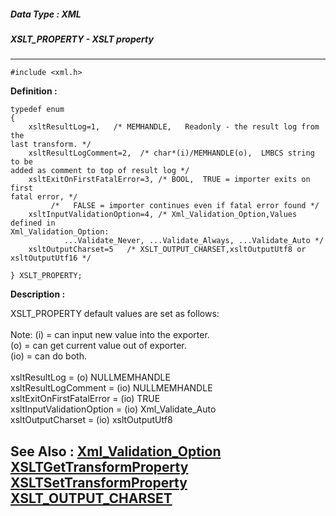 ##### Data Type : XML
##### XSLT_PROPERTY - XSLT property
---
```
#include <xml.h>
```

**Definition :**
```
typedef enum
{
	xsltResultLog=1,   /* MEMHANDLE,   Readonly - the result log from the 
last transform. */
	xsltResultLogComment=2,  /* char*(i)/MEMHANDLE(o),  LMBCS string to be 
added as comment to top of result log */
	xsltExitOnFirstFatalError=3, /* BOOL,  TRUE = importer exits on first 
fatal error, */
	     /*   FALSE = importer continues even if fatal error found */
	xsltInputValidationOption=4, /* Xml_Validation_Option,Values defined in 
Xml_Validation_Option: 
	        ...Validate_Never, ...Validate_Always, ...Validate_Auto */
	xsltOutputCharset=5   /* XSLT_OUTPUT_CHARSET,xsltOutputUtf8 or 
xsltOutputUtf16 */

} XSLT_PROPERTY;
```

**Description :**

XSLT_PROPERTY default values are set as follows:<br>
 <br>
 Note:	(i) = can input new value into the exporter.<br>
 	(o) = can get current value out of exporter.<br>
 	(io) = can do both. <br>
 <br>
 xsltResultLog			= (o)	NULLMEMHANDLE<br>
 xsltResultLogComment		= (io)	NULLMEMHANDLE<br>
 xsltExitOnFirstFatalError	= (io)	TRUE<br>
 xsltInputValidationOption	= (io)	Xml_Validate_Auto<br>
 xsltOutputCharset		= (io)	xsltOutputUtf8


**See Also :**
[Xml_Validation_Option](/domino-c-api-docs/reference/Data/Xml_Validation_Option)
[XSLTGetTransformProperty](/domino-c-api-docs/reference/Func/XSLTGetTransformProperty)
[XSLTSetTransformProperty](/domino-c-api-docs/reference/Func/XSLTSetTransformProperty)
[XSLT_OUTPUT_CHARSET](/domino-c-api-docs/reference/Data/XSLT_OUTPUT_CHARSET)
---
